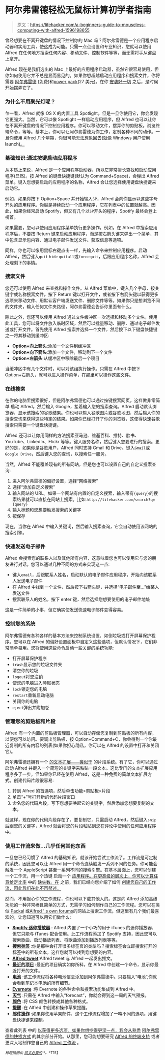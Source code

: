 # 阿尔弗雷德轻松无鼠标计算初学者指南

> 原文：<https://lifehacker.com/a-beginners-guide-to-mouseless-computing-with-alfred-1596198655>

曾经想要在不离开键盘的情况下控制你的 Mac 吗？阿尔弗雷德是一个应用程序启动器和实用工具，使这成为可能。只需一点点设置和专业知识，您就可以使用 Alfred 在任何地方搜索任何内容、移动文件、控制软件等等，而无需将手从键盘上拿开。



Alfred 现在是我们选出的 Mac 上最好的应用程序启动器，虽然它很容易使用，但你如何使用它并不总是显而易见的。如果你想超越启动应用程序和搜索文件，你将需要 [阿尔弗雷德](http://www.alfredapp.com/) (免费)和[power pack](https://buy.alfredapp.com/)(27 美元)。在你 [安装好一切](http://support.alfredapp.com/tutorials:your-first-5-minutes) 之后，是时候开始摆弄它了。

### 为什么不用聚光灯呢？

乍一看，Alfred 就像 OS X 的内置工具 Spotlight。但是一旦你使用它，你会发现它更强大。当然，它可以像 Spotlight 一样启动应用程序，但 Alfred 也可以让你在不离开键盘的情况下控制应用程序。你可以移动文件，摆弄你的剪贴板，浏览终端命令，等等。基本上，你可以让阿尔弗雷德为你工作，定制各种不同的动作。一旦你使用 Alfred 几个星期，你很可能无法想象回去(就像 Windows 用户使用 launch[)。](https://lifehacker.com/why-you-should-be-using-an-app-launcher-and-how-to-mak-5963597)

### 基础知识:通过按键启动应用程序

从本质上来说，Alfred 是一个应用程序启动器，所以它非常擅长查找和启动应用程序(显然)。按 Alfred 的键盘快捷键(默认为 Command+Space)，会弹出 Alfred 菜单。键入您想要启动的应用程序的名称，Alfred 会让您选择使用键盘快捷键来启动它。

例如，如果你按下 Option+Space 并开始输入`SP`，Alfred 会向你显示以这些字母开头的应用程序。你越是持续启动一个应用程序，它在列表中的位置就越高。因此，如果你经常启动 Spotify，但又有几个以`SP`开头的程序，Spotify 最终会登上榜首。

如果需要，您可以使用应用程序菜单执行更多操作。例如，在 Alfred 中搜索应用程序后，不要按 Return 键来启动应用程序，而是按右箭头键来弹出一个菜单，其中包含显示包内容、通过电子邮件发送文件、获取信息等选项。

同样，你也可以像用鼠标右键点击一样，先输入命令来控制应用程序。启动 Alfred，然后键入`quit` `hide` `quitall`或`forcequit`，后跟应用程序名称，Alfred 会处理剩下的事情。

### 搜索文件

您还可以使用 Alfred 来查找和操作文件。从 Alfred 菜单中，键入几个字母，按关键字或名称搜索文件。按下 Return 键以打开文件，或者按下右箭头键以获得更多选项来移动文件、用默认客户端发送文件、删除文件等等。如果你只是想浏览不同的文件夹，输入任何文件夹路径，阿尔弗雷德会告诉你里面有什么。

除此之外，您还可以使用 Alfred 通过文件缓冲区一次选择和移动多个文件。使用此工具，您可以将文件放入临时区域，然后可以批量移动、删除、通过电子邮件发送或打开文件。首先使用 Alfred 搜索并选择一个文件，然后按下以下键盘快捷键之一将其移动到缓冲区:

*   **Option+向上箭头**:添加一个文件到缓冲区
*   **Option+向下箭头**:添加一个文件，移动到下一个文件
*   **Option+左箭头**:从缓冲区中移除最后一个项目

当缓冲区中有几个文件时，可以对该组执行操作。只需在 Alfred 中按下 Option+右箭头，就可以进入操作菜单，在那里可以操作这些文件。

### 在线搜索

在你的电脑里搜索很好，但是阿尔弗雷德也可以通过按键搜索网页。这样做非常简单:启动 Alfred，然后输入 Google，接着输入您的搜索查询。Alfred 启动默认浏览器，显示该搜索的谷歌结果。你也可以输入谷歌图片或谷歌地图，然后输入你的搜索查询来获得这些特定的结果。如果你已经打开了你的浏览器，这使得快速谷歌搜索只需要一个键盘快捷键。

Alfred 还可以让你用同样的方法搜索亚马逊、维基百科、推特、脸书、YouTube、LinkedIn、Flickr 等等。键入服务名称，然后键入您要进行的搜索。更好的是，如果你是谷歌用户，Alfred 同时支持 Gmail 和 Drive。键入`Gmail`或`Google Drive`，然后键入您的查询，以搜索任一服务。

当然，Alfred 不能覆盖现有的所有网站，但是您也可以设置自己的自定义搜索查询:

1.  进入阿尔弗雷德的偏好设置，选择“网络搜索”
2.  选择“添加自定义搜索”
3.  输入网站的 URL。如果一个网站有内置的自定义搜索，输入带有`{query}`的搜索结果就可以直接在网站上搜索。比如:`http://lifehacker.com/search?q={query}`
4.  输入标题和您想要触发搜索的关键字
5.  按保存

现在，当你在 Alfred 中输入关键词，然后输入搜索查询，它会自动使用该网站的搜索引擎。

### 快速发送电子邮件

Alfred 会搜索您的联系人以及其他所有内容，这意味着您也可以使用它与您的朋友进行对话。您可以通过几种不同的方式来实现这一点:

*   键入`email`，后跟联系人姓名，启动默认的电子邮件应用程序，开始向该联系人发送电子邮件
*   在 Alfred 中找到一个文件，然后按下右箭头键，并选择“电子邮件至...”给某人发送文件
*   搜索联系人的姓名，按下 enter 键，然后选择您想要使用的电子邮件地址

这是一件简单的小事，但它确实使发送快速电子邮件变得容易。

### 控制您的系统

阿尔弗雷德有各种各样的基本方法来控制系统设置，如倒垃圾或打开屏幕保护程序。您可以在 Alfred 的偏好设置面板中自定义这些选项，但默认情况下，它们非常简单易用。您将使用这些命令启动一些关键的系统功能:

*   打开屏幕保护程序
*   `trash`显示您的垃圾文件夹
*   清空你的垃圾
*   `logout`将您注销
*   使您的电脑进入睡眠状态
*   `lock`锁定您的电脑
*   `restart`重新启动电脑
*   关闭你的电脑
*   `eject`弹出并附加卷

### 管理您的剪贴板和片段

Alfred 有一个内置的剪贴板管理器，可以自动存储您复制到剪贴板的所有内容，以便您可以访问。要调出剪贴板，按 Option+Command+C，你会得到一个你最近复制的所有内容的列表(如果你担心隐私，你可以在 Alfred 的设置中打开和关闭它)。

阿尔弗雷德还拥有一个 [的文本扩展——类似于](http://lifehacker.com/how-to-use-text-expansion-to-save-yourself-hours-of-typ-5611210) 的片段系统。有了它，你可以通过启动 Alfred 并键入一个简短的关键字来粘贴一段文本。这比专门的文本扩展应用程序多了一步，但如果你已经在使用 Alfred，这是一种免费的简单文本扩展方式。创建代码片段很容易:

1.  转到 Alfred 的首选项，然后单击功能>剪贴板>片段
2.  单击“+”号打开新的代码片段窗口
3.  命名您的代码片段，写下您想要唤起它的关键字，然后添加您想要复制的文本。

就这样，现在你的代码片段存在了。要复制它，只需启动 Alfred，然后键入`snip`后跟您的关键字，Alfred 就会将您的片段粘贴到您在评论中使用的任何应用程序中。

### 使用工作流来做...几乎任何其他东西

一旦您已经习惯了 Alfred 的基础知识，就该开始尝试工作流了。工作流是可定制的系统，因此您可以让 Alfred 用一个命令连续触发一系列不同的任务。你可能会触发一个 AppleScript 甚至一系列不同的搜索引擎。在基本层面上，您可以创建一个工作流，用一个热键 启动一个 [应用程序。在更高级的层次上，你可以计算任意给定比率](http://support.alfredapp.com/tutorials:hotkeys) 中的 [缺失数。在](http://www.packal.org/workflow/ratio-calculator) 之前，我们已经向您介绍了如何 [创建您自己的工作流，因此我们在此不再赘述。](https://lifehacker.com/how-to-automate-anything-with-alfred-workflows-then-sh-5993430)

然而，不用担心你的工作流程，你也可以下载其他人的。这是向 Alfred 添加高级功能的一种非常棒且简单的方式，无需学习如何制作自己的工作流程。您可以在类似 [Packal](http://www.packal.org/) 或[Alfred ' s own forums](http://www.alfredforum.com/forum/3-share-your-workflows/)的网站上搜索工作流，但这里有几个我们最喜欢的，让您知道可以用它们做什么:

*   [**Spotify 迷你播放器**](https://github.com/vdesabou/alfred-spotify-mini-player) : Alfred 内置了一个小巧的用于 iTunes 的迷你播放器，但它只能与 iTunes 配合使用。此工作流程添加了 Spotify 支持，因此您可以搜索歌曲、启动播放列表、将歌曲添加到播放列表等等。
*   [**搜索标签**](http://www.alfredforum.com/topic/236-search-safari-and-chrome-tabs-updated-feb-8-2014/) :你是那种会打开很多标签页的类型吗？搜索标签会立即搜索打开的标签中的所有文本，这样您就可以找到您想要的内容。
*   [**Alfred tweet**](http://dferg.us/alfredtweet-2/):Alfred tweet 与 Alfred 一起发出推文。
*   [**最近的项目**](http://www.alfredforum.com/topic/713-recent-items-40-docs-folders-apps-custom-categories-favorites-interaction-with-opensave-dialogs-and-more/) :最近的项目确实如你所料，在 Alfred 中创建一个命令，显示你最近打开的文件。
*   [**电池**](http://www.alfredforum.com/topic/1211-battery-view-summary-stats-about-your-laptop-battery/) :该工作流程将各种电池信息添加到阿尔弗雷德中。只要输入“电池”,你就会看到笔记本电池的所有细节。
*   [**Evernote**](http://dl.getdropbox.com/u/127623/Evernote.alfredworkflow) :将 Evernote 的各种命令和搜索功能集成到 Alfred 中。
*   [**天气**](http://dferg.us/weather-for-alfred-2/) :只需在 Alfred 中输入“forecast”，你就会得到这一周的天气预报。
*   [**颜色**](http://www.alfredforum.com/topic/805-colors%E2%80%94a-css-color-conversion-workflow/) :将 CSS 颜色转换成其他各种格式。
*   [**提醒**](http://www.alfredforum.com/topic/917-reminders/) :在 Alfred 中创建和操作苹果提醒。
*   [**邮件操作**](http://www.alfredforum.com/topic/379-mail-actions-workflow-updated-v07/) :如果你使用苹果邮件，这个工作流程增加了一吨不同的选项，用键盘快捷键来控制。

查看此列表 中的 [以获得更多选项。如果你想挖得更深一点，我会从熟悉](https://lifehacker.com/this-massive-list-of-alfred-workflows-automates-all-kin-1411849146) [阿尔弗雷德的快捷方式](http://support.alfredapp.com/cheatsheet) 的其余部分开始。从那里，您可能想要研究 [Alfred 的终端支持](http://support.alfredapp.com/features:terminal) 或者更深入地制作您自己的 [Alfred 工作流](http://support.alfredapp.com/workflows) 。

<small>*标题插图由*</small> [<small>*凯文必要的*</small>](http://www.kevinnecessary.com/) <small>*。*T15】</small>